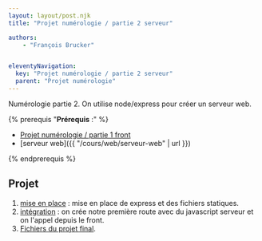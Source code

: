 ```yaml
---
layout: layout/post.njk
title: "Projet numérologie / partie 2 serveur"

authors:
    - "François Brucker"


eleventyNavigation:
  key: "Projet numérologie / partie 2 serveur"
  parent: "Projet numérologie"
---
```


<!-- début résumé -->

Numérologie partie 2. On utilise node/express pour créer un serveur web.

<!-- fin résumé -->

{% prerequis "**Prérequis** :" %}

* [Projet numérologie / partie 1 front](../partie-1-front)
* [serveur web]({{ "/cours/web/serveur-web" | url }})

{% endprerequis %}

## Projet

1. [mise en place](./1-mise-en-place-front) : mise en place de express et des fichiers statiques.
2. [intégration](./2-javascript-serveur) : on crée notre première route avec du javascript serveur et on l'appel depuis le front.
3. [Fichiers du projet final](./3-structures).
